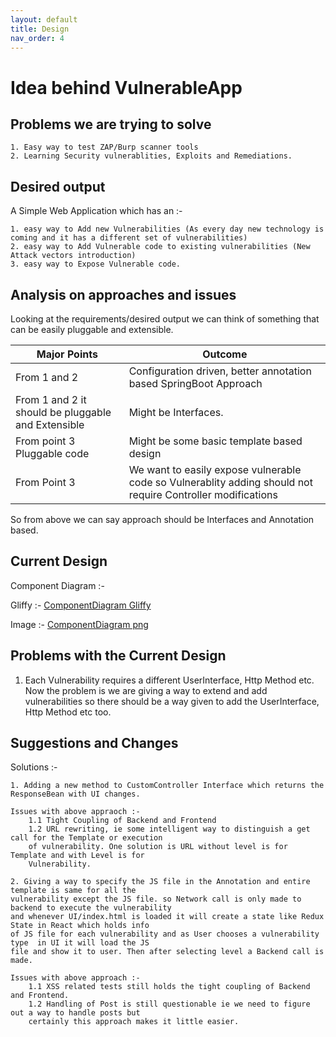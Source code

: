 ```yaml
---
layout: default
title: Design
nav_order: 4
---
```

# Idea behind VulnerableApp #

## Problems we are trying to solve ##
```
1. Easy way to test ZAP/Burp scanner tools
2. Learning Security vulnerablities, Exploits and Remediations.
```
## Desired output ##
A Simple Web Application which has an :-
```
1. easy way to Add new Vulnerabilities (As every day new technology is coming and it has a different set of vulnerabilities)
2. easy way to Add Vulnerable code to existing vulnerabilities (New Attack vectors introduction)
3. easy way to Expose Vulnerable code.
```
## Analysis on approaches and issues ##
Looking at the requirements/desired output we can think of something that can be easily pluggable and extensible.


| Major Points | Outcome |
|--------------|---------|
| From 1 and 2 | Configuration driven, better annotation based SpringBoot Approach|
| From 1 and 2 it should be pluggable and Extensible| Might be Interfaces.|
| From point 3 Pluggable code| Might be some basic template based design |
| From Point 3 | We want to easily expose vulnerable code so Vulnerablity adding should not require Controller modifications|

So from above we can say approach should be Interfaces and Annotation based.

## Current Design ##
Component Diagram :-

Gliffy :- [ComponentDiagram Gliffy](https://github.com/SasanLabs/VulnerableApp/blob/master/docs/VulnerableApp%20ComponentDesign.gliffy)

Image :- [ComponentDiagram png](https://github.com/SasanLabs/VulnerableApp/blob/master/docs/ComponentDiagram%20VulnerableApp.png)


## Problems with the Current Design ##
1. Each Vulnerability requires a different UserInterface, Http Method etc. Now the problem is we are giving a way to extend and add vulnerabilities so there should be a way given to add the UserInterface, Http Method etc too. 

## Suggestions and Changes ##
Solutions :-
```
1. Adding a new method to CustomController Interface which returns the ResponseBean with UI changes. 

Issues with above appraoch :-
    1.1 Tight Coupling of Backend and Frontend
    1.2 URL rewriting, ie some intelligent way to distinguish a get call for the Template or execution 
    of vulnerability. One solution is URL without level is for Template and with Level is for 
    Vulnerability.
    
2. Giving a way to specify the JS file in the Annotation and entire template is same for all the 
vulnerability except the JS file. so Network call is only made to backend to execute the vulnerability 
and whenever UI/index.html is loaded it will create a state like Redux State in React which holds info
of JS file for each vulnerability and as User chooses a vulnerability type  in UI it will load the JS 
file and show it to user. Then after selecting level a Backend call is made.

Issues with above approach :-
    1.1 XSS related tests still holds the tight coupling of Backend and Frontend.
    1.2 Handling of Post is still questionable ie we need to figure out a way to handle posts but 
    certainly this approach makes it little easier.
```

